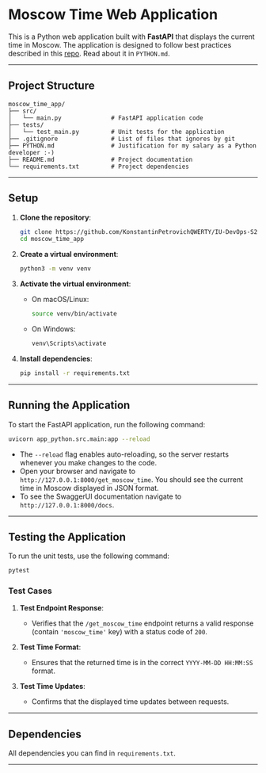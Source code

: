 # Moscow Time Web Application

This is a Python web application built with **FastAPI** that displays the current time in Moscow. The application is designed to follow best practices described in this [repo](https://github.com/zhanymkanov/fastapi-best-practices). Read about it in `PYTHON.md`.

---

## Project Structure

```
moscow_time_app/
├── src/
│   └── main.py              # FastAPI application code
├── tests/
│   └── test_main.py         # Unit tests for the application
├── .gitignore               # List of files that ignores by git
├── PYTHON.md                # Justification for my salary as a Python developer :-)
├── README.md                # Project documentation
└── requirements.txt         # Project dependencies
```

---


## Setup

1. **Clone the repository**:
   ```bash
   git clone https://github.com/KonstantinPetrovichQWERTY/IU-DevOps-S25.git
   cd moscow_time_app
   ```

2. **Create a virtual environment**:
   ```bash
   python3 -m venv venv
   ```

3. **Activate the virtual environment**:
   - On macOS/Linux:
     ```bash
     source venv/bin/activate
     ```
   - On Windows:
     ```bash
     venv\Scripts\activate
     ```

4. **Install dependencies**:
   ```bash
   pip install -r requirements.txt
   ```

---

## Running the Application

To start the FastAPI application, run the following command:

```bash
uvicorn app_python.src.main:app --reload
```

- The `--reload` flag enables auto-reloading, so the server restarts whenever you make changes to the code.
- Open your browser and navigate to `http://127.0.0.1:8000/get_moscow_time`. You should see the current time in Moscow displayed in JSON format.
- To see the SwaggerUI documentation navigate to `http://127.0.0.1:8000/docs`.

---

## Testing the Application

To run the unit tests, use the following command:

```bash
pytest
```

### Test Cases

1. **Test Endpoint Response**:
   - Verifies that the `/get_moscow_time` endpoint returns a valid response (contain `'moscow_time'` key) with a status code of `200`.

2. **Test Time Format**:
   - Ensures that the returned time is in the correct `YYYY-MM-DD HH:MM:SS` format.

3. **Test Time Updates**:
   - Confirms that the displayed time updates between requests.

---

## Dependencies

All dependencies you can find in `requirements.txt`.

---
